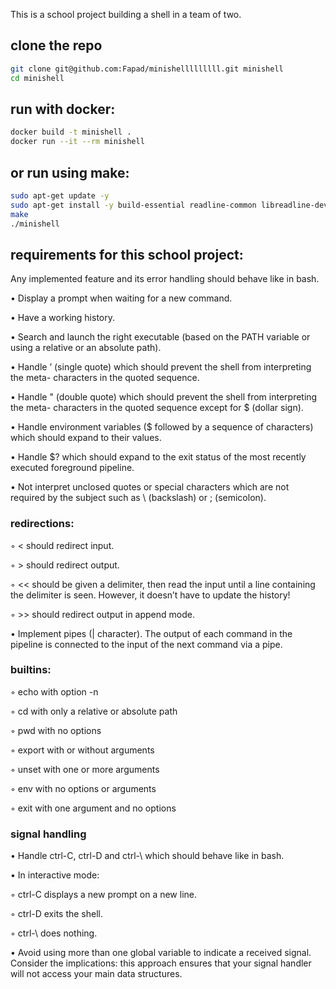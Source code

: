 This is a school project building a shell in a team of two.

## clone the repo
```bash
git clone git@github.com:Fapad/minishelllllllll.git minishell
cd minishell
```

## run with docker:

```bash
docker build -t minishell .
docker run --it --rm minishell
```

## or run using make:
```bash
sudo apt-get update -y
sudo apt-get install -y build-essential readline-common libreadline-dev
make
./minishell
```

## requirements for this school project:
Any implemented feature and its error handling should behave like in bash.

• Display a prompt when waiting for a new command.

• Have a working history.

• Search and launch the right executable (based on the PATH variable or using a
relative or an absolute path).

• Handle ’ (single quote) which should prevent the shell from interpreting the meta-
characters in the quoted sequence.

• Handle " (double quote) which should prevent the shell from interpreting the meta-
characters in the quoted sequence except for $ (dollar sign).

• Handle environment variables ($ followed by a sequence of characters) which
should expand to their values.

• Handle $? which should expand to the exit status of the most recently executed
foreground pipeline.

• Not interpret unclosed quotes or special characters which are not required by the
subject such as \ (backslash) or ; (semicolon).

### redirections:

◦ < should redirect input.

◦ > should redirect output.

◦ << should be given a delimiter, then read the input until a line containing the
delimiter is seen. However, it doesn’t have to update the history!

◦ >> should redirect output in append mode.

• Implement pipes (| character). The output of each command in the pipeline is
connected to the input of the next command via a pipe.

### builtins:

◦ echo with option -n

◦ cd with only a relative or absolute path

◦ pwd with no options

◦ export with or without arguments

◦ unset with one or more arguments

◦ env with no options or arguments

◦ exit with one argument and no options

### signal handling

• Handle ctrl-C, ctrl-D and ctrl-\ which should behave like in bash.

• In interactive mode:

◦ ctrl-C displays a new prompt on a new line.

◦ ctrl-D exits the shell.

◦ ctrl-\ does nothing.

• Avoid using more than one global variable to indicate a received signal. Consider
the implications: this approach ensures that your signal handler will not access your
main data structures.
